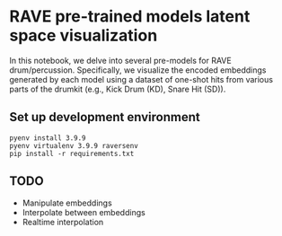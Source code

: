 # RAVE pre-trained models latent space visualization
In this notebook, we delve into several pre-models for RAVE drum/percussion. Specifically, we visualize the encoded embeddings generated by each model using a dataset of one-shot hits from various parts of the drumkit (e.g., Kick Drum (KD), Snare Hit (SD)).

## Set up development environment 

```
pyenv install 3.9.9
pyenv virtualenv 3.9.9 raversenv
pip install -r requirements.txt
```

## TODO
* Manipulate embeddings
* Interpolate between embeddings
* Realtime interpolation
